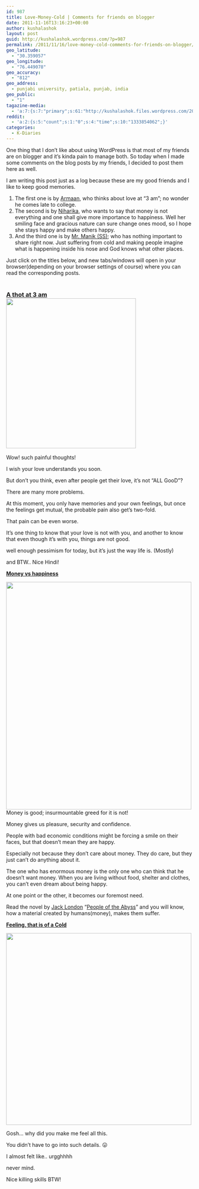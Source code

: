 ```yaml
---
id: 987
title: Love-Money-Cold | Comments for friends on blogger
date: 2011-11-16T13:16:23+00:00
author: kushalashok
layout: post
guid: http://kushalashok.wordpress.com/?p=987
permalink: /2011/11/16/love-money-cold-comments-for-friends-on-blogger/
geo_latitude:
  - "30.359057"
geo_longitude:
  - "76.449078"
geo_accuracy:
  - "812"
geo_address:
  - punjabi university, patiala, punjab, india
geo_public:
  - "1"
tagazine-media:
  - 'a:7:{s:7:"primary";s:61:"http://kushalashok.files.wordpress.com/2011/11/manik_post.jpg";s:6:"images";a:3:{s:56:"http://kushalashok.files.wordpress.com/2011/11/arman.jpg";a:6:{s:8:"file_url";s:56:"http://kushalashok.files.wordpress.com/2011/11/arman.jpg";s:5:"width";s:3:"530";s:6:"height";s:3:"612";s:4:"type";s:5:"image";s:4:"area";s:6:"324360";s:9:"file_path";s:0:"";}s:56:"http://kushalashok.files.wordpress.com/2011/11/nihar.jpg";a:6:{s:8:"file_url";s:56:"http://kushalashok.files.wordpress.com/2011/11/nihar.jpg";s:5:"width";s:3:"511";s:6:"height";s:3:"627";s:4:"type";s:5:"image";s:4:"area";s:6:"320397";s:9:"file_path";s:0:"";}s:61:"http://kushalashok.files.wordpress.com/2011/11/manik_post.jpg";a:6:{s:8:"file_url";s:61:"http://kushalashok.files.wordpress.com/2011/11/manik_post.jpg";s:5:"width";s:3:"607";s:6:"height";s:3:"628";s:4:"type";s:5:"image";s:4:"area";s:6:"381196";s:9:"file_path";s:0:"";}}s:6:"videos";a:0:{}s:11:"image_count";s:1:"3";s:6:"author";s:8:"14208831";s:7:"blog_id";s:8:"13804338";s:9:"mod_stamp";s:19:"2011-11-16 08:12:14";}'
reddit:
  - 'a:2:{s:5:"count";s:1:"0";s:4:"time";s:10:"1333854062";}'
categories:
  - K-Diaries
---
```

<p style="text-align:left;">
  One thing that I don&#8217;t like about using WordPress is that most of my friends are on blogger and it&#8217;s kinda pain to manage both. So today when I made some comments on the blog posts by my friends, I decided to post them here as well.
</p>

I am writing this post just as a log because these are my good friends and I like to keep good memories.

  1. The first one is by <a href="https://www.facebook.com/armaan.goyal" target="_blank">Armaan</a>, who thinks about love at &#8220;3 am&#8221;; no wonder he comes late to college.
  2. The second is by <a href="https://www.facebook.com/profile.php?id=100000360504764" target="_blank">Niharika</a>, who wants to say that money is not everything and one shall give more importance to happiness. Well her smiling face and gracious nature can sure change ones mood, so I hope she stays happy and make others happy.
  3. And the third one is by <a style="text-align:left;" href="https://www.facebook.com/manik.msh" target="_blank">Mr. Manik (SS)</a>; who has nothing important to share right now. Just suffering from cold and making people imagine what is happening inside his nose and God knows what other places.

<span class="Apple-style-span" style="text-align:left;">Just click on the titles below, and new tabs/windows will open in your browser(depending on your browser settings of course) where you can read the corresponding posts.</span><br style="text-align:left;" /><span class="Apple-style-span" style="text-align:left;"> </span>

### <a title="Blog post" href="http://armaan-goyal.blogspot.com/2011/11/thot-at-3-am_14.html" target="_blank">A thot at 3 am<br /> </a><a href="http://armaan-goyal.blogspot.com/2011/11/thot-at-3-am_14.html" target="_blank"><img class="alignleft size-full wp-image-989" title="arman" src="http://kushalashok.files.wordpress.com/2011/11/arman.jpg" alt="" width="350" height="404" /></a>

Wow! such painful thoughts!
  
I wish your love understands you soon.

But don&#8217;t you think, even after people get their love, it&#8217;s not &#8220;ALL GooD&#8221;?

There are many more problems.

At this moment, you only have memories and your own feelings, but once the feelings get mutual, the probable pain also get&#8217;s two-fold.
  
That pain can be even worse.

It&#8217;s one thing to know that your love is not with you, and another to know that even though it&#8217;s with you, things are not good.

well enough pessimism for today, but it&#8217;s just the way life is. (Mostly)

and BTW.. Nice Hindi!

<a href="http://niharika-wwwcharismacom.blogspot.com/2011/11/money-vs-happiness.html" target="_blank"><strong>Money vs happiness</strong></a>

<a href="http://niharika-wwwcharismacom.blogspot.com/2011/11/money-vs-happiness.html" target="_blank"><img class="alignright size-full wp-image-988" title="nihar" src="http://kushalashok.files.wordpress.com/2011/11/nihar.jpg" alt="" width="500" height="613" /></a>Money is good; insurmountable greed for it is not!

Money gives us pleasure, security and confidence.

People with bad economic conditions might be forcing a smile on their faces, but that doesn&#8217;t mean they are happy.
  
Especially not because they don&#8217;t care about money. They do care, but they just can&#8217;t do anything about it.

The one who has enormous money is the only one who can think that he doesn&#8217;t want money. When you are living without food, shelter and clothes, you can&#8217;t even dream about being happy.

At one point or the other, it becomes our foremost need.

Read the novel by <a class="zem_slink" title="Jack London" href="http://en.wikipedia.org/wiki/Jack_London" rel="wikipedia">Jack London</a> &#8220;<a title="The People of the Abyss" href="http://kushalashok.wordpress.com/2011/03/05/the-people-of-the-abyss/" target="_blank">People of the Abyss</a>&#8221; and you will know, how a material created by humans(money), makes them suffer.

<a href="http://nik-d.blogspot.com/2011/11/feeling-that-is-of-cold.html" target="_blank"><strong>Feeling, that is of a Cold</strong></a>

<a href="http://nik-d.blogspot.com/2011/11/feeling-that-is-of-cold.html" target="_blank"><img class="alignleft size-full wp-image-990" title="manik_post" src="http://kushalashok.files.wordpress.com/2011/11/manik_post.jpg" alt="" width="500" height="517" /></a>
  
Gosh&#8230; why did you make me feel all this.

You didn&#8217;t have to go into such details. 😛

I almost felt like.. urgghhhh
  
never mind.

Nice killing skills BTW!